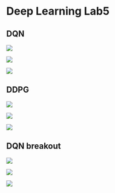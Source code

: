 # Deep Learning Lab5

## DQN

![](/Users/shiheng/Documents/Github/Deep_Learning/Lab5/image/dqn.png)

![](/Users/shiheng/Documents/Github/Deep_Learning/Lab5/image/dqn-episode-reward.png)

![](/Users/shiheng/Documents/Github/Deep_Learning/Lab5/image/dqn-ewma-reward.png)

## DDPG

![](/Users/shiheng/Documents/Github/Deep_Learning/Lab5/image/ddpg.png)

![](/Users/shiheng/Documents/Github/Deep_Learning/Lab5/image/ddpg-episode-reward.png)

![](/Users/shiheng/Documents/Github/Deep_Learning/Lab5/image/ddpg-ewma-reward.png)

## DQN breakout

![](/Users/shiheng/Documents/Github/Deep_Learning/Lab5/image/dqn-breakout.png)

![](/Users/shiheng/Documents/Github/Deep_Learning/Lab5/image/dqn-breakout-episode.png)

![](/Users/shiheng/Documents/Github/Deep_Learning/Lab5/image/dqn-ewma-reward.png)